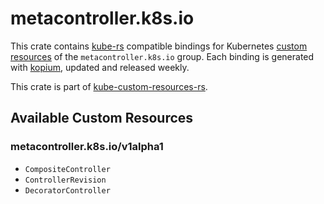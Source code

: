 <!--
SPDX-FileCopyrightText: The kube-custom-resources-rs Authors
SPDX-License-Identifier: 0BSD
 -->

# metacontroller.k8s.io

This crate contains [kube-rs](https://kube.rs/) compatible bindings for Kubernetes [custom resources](https://kubernetes.io/docs/tasks/extend-kubernetes/custom-resources/custom-resource-definitions/) of the `metacontroller.k8s.io` group. Each binding is generated with [kopium](https://github.com/kube-rs/kopium), updated and released weekly.

This crate is part of [kube-custom-resources-rs](https://github.com/metio/kube-custom-resources-rs).

## Available Custom Resources

### metacontroller.k8s.io/v1alpha1
- `CompositeController`
- `ControllerRevision`
- `DecoratorController`
